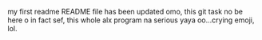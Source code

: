 my first readme
README file has been updated
omo, this git task no be here o
in fact sef, this whole alx program na serious yaya oo...crying emoji, lol.
